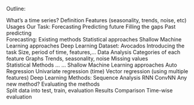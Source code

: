 Outline:


What’s a time series?
	Definition
    Features (seasonality, trends, noise, etc)
    Usages
		Our Task: Forecasting
			Predicting future
			Filling the gaps
			Past predicting			
Forecasting:
	Existing methods
	    Statistical approaches
	    Shallow Machine Learning approaches
	    Deep Learning
Dataset: Avocados
	Introducing the task
	Size, period of time, features,...
	Data Analysis
		Categories of each feature
		Graphs
		Trends, seasonality, noise
		Missing values	
Statistical Methods
	…
	...
Shallow Machine Learning approaches
	Auto Regression
		Univariate regression (time)
		Vector regression (using multiple features)
Deep Learning Methods: Sequence Analysis
	RNN
	ConvNN
	Any new method?
Evaluating the methods	
	Split data into test, train, evaluation
	Results
	Comparison
	Time-wise evaluation

